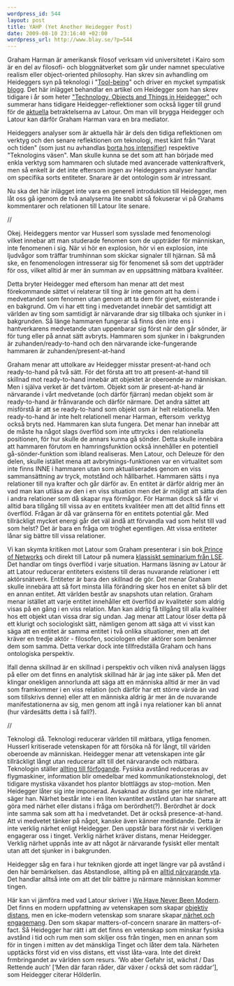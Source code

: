 ```yaml
--- 
wordpress_id: 544
layout: post
title: YAHP (Yet Another Heidegger Post)
date: 2009-08-10 23:16:40 +02:00
wordpress_url: http://www.blay.se/?p=544
---
```

Graham Harman är amerikansk filosof verksam vid universitetet i Kairo som är en del av filosofi- och bloggnätverket som går under namnet speculative realism eller object-oriented philosophy. Han skrev sin avhandling om Heideggers syn på teknologi i "<a href="http://books.google.se/books?id=XvkzX9JnlAwC&amp;dq=tool-being&amp;printsec=frontcover&amp;source=bn&amp;hl=sv&amp;ei=J5CASqbgFdbOjAeSnIHxAQ&amp;sa=X&amp;oi=book_result&amp;ct=result&amp;resnum=4#v=onepage&amp;q=&amp;f=false">Tool-being</a>" och driver en mycket sympatisk <a href="http://doctorzamalek2.wordpress.com/">blogg</a>. Det här inlägget behandlar en artikel om Heidegger som han skrev tidigare i år som heter <a href="http://www.anthem-group.net/2009/05/31/heideggers-ontology-of-technology/">"Technology, Objects and Things in Heidegger"</a> och summerar hans tidigare Heidegger-reflektioner som också ligger till grund för de <a href="http://www.re-press.org/content/view/63/38/">aktuella</a> betraktelserna av Latour. Om man vill brygga Heidegger och Latour kan därför Graham Harman vara en bra mediator.

Heideggers analyser som är aktuella här är dels den tidiga reflektionen om verktyg och den senare reflektionen om teknologi, mest känt från "Varat och tiden" (som just nu avhandlas <a href="http://christopherkullenberg.se/?p=1016">borta hos intensifier</a>) respektive "Teknologins väsen". Man skulle kunna se det som att han började med enkla verktyg som hammaren och slutade med avancerade vattenkraftverk, men så enkelt är det inte eftersom ingen av Heideggers analyser handlar om specifika sorts entiteter. Snarare är det ontologin som är intressant.

Nu ska det här inlägget inte vara en generell introduktion till Heidegger, men låt oss gå igenom de två analyserna lite snabbt så fokuserar vi på Grahams kommentarer och relationen till Latour lite senare.

//

Okej. Heideggers mentor var Husserl som sysslade med fenomenologi vilket innebar att man studerade fenomen som de uppträder för människan, inte fenomenen i sig. När vi hör en explosion, hör vi en explosion, inte ljudvågor som träffar trumhinnan som skickar signaler till hjärnan. Så må ske, en fenomenologen intresserar sig för fenomenet så som det uppträder för oss, vilket alltid är mer än summan av en uppsättning mätbara kvalitéer.

Detta bryter Heidegger med eftersom han menar att det mest förekommande sättet vi relaterar till ting är inte genom att ha dem i medvetandet som fenomen utan genom att ta dem för givet, existerande i en bakgrund. Om vi har ett ting i medvetandet innebär det samtidigt att världen av ting som samtidigt är närvarande drar sig tillbaka och sjunker in i  bakgrunden. Så länge hammaren fungerar så finns den inte ens i hantverkarens medvetande utan uppenbarar sig först när den går sönder, är för tung eller på annat sätt avbryts. Hammaren som sjunker in i bakgrunden är zuhanden/ready-to-hand och den närvarande icke-fungerande hammaren är zuhanden/present-at-hand

Graham menar att uttolkare av Heidegger misstar present-at-hand och ready-to-hand på två sätt. För det första att tro att present-at-hand till skillnad mot ready-to-hand innebär att objektet är oberoende av människan. Men i själva verket är det tvärtom. Objekt som är present-at-hand är närvarande i vårt medvetande (och därför fjärran) medan objekt som är ready-to-hand är frånvarande och därför närmare. Det andra sättet att misförstå är att se ready-to-hand som objekt osm är helt relationella. Men ready-to-hand är inte helt relationell menar Harman, eftersom  verktyg också bryts ned. Hammaren kan sluta fungera. Det menar han innebär att de måste ha något slags överflöd som inte uttrycks i den relationella positionen, för hur skulle de annars kunna gå sönder. Detta skulle innebära att hammaren förutom en hamringsfunktion också innehåller en potentiell gå-sönder-funktion som ibland realiseras. Men Latour, och Deleuze för den delen, skulle istället mena att avbrytnings-funktionen var en virtualitet som inte finns INNE i hammaren utan som aktualiserades genom en viss sammansättning av tryck, motstånd och hållbarhet. Hammaren sätts i nya relationer till nya krafter och går därför av. En entitet är därför aldrig mer än vad man kan utläsa av den i en viss situation men det är möjligt att sätta den i andra relationer som då skapar nya förmågor. För Harman dock så får vi alltid bara tillgång till vissa av en entitets kvalitéer men att det alltid finns ett överflöd. Frågan är då var gränserna för en entitets potential går. Med tillräckligt mycket energi går det väl ändå att förvandla vad som helst till vad som helst? Det är bara en fråga om tröghet egentligen. Att vissa entiteter lånar sig bättre till vissa relationer.

Vi kan skymta kritiken mot Latour som Graham presenterar i sin bok<a href="http://www.re-press.org/content/view/63/38/"> Prince of Networks</a> och direkt till Latour på numera <a href="http://www.lse.ac.uk/collections/informationSystems/newsAndEvents/2008events/HarmanLatour.htm">klassiskt seminarium från LSE</a>. Det handlar om tings överflöd i varje situation. Harmans läsning av Latour är att Latour reducerar entiteters existens till deras nuvarande relationer i ett aktörsnätverk. Entiteter är bara den skillnad de gör. Det menar Graham skulle innebära att så fort minsta lilla förändring sker hos en enitet så blir det en annan entitet. Att världen består av snapshots utan relation. Graham menar istället att varje entitet innehåller ett överflöd av kvalitetér som aldrig visas på en gång i en viss relation. Man kan aldrig få tillgång till alla kvalitéer hos ett objekt utan vissa drar sig undan. Jag menar att Latour löser detta på ett klurigt och sociologiskt sätt, nämligen genom att säga att vi visst kan säga att en entitet är samma entitet i två onlika situationer, men att det kräver en tredje aktör - filosofen, sociologen eller aktörer som benämner dem som samma. Detta verkar dock inte tillfredställa Graham och hans ontologiska perspektiv.

Ifall denna skillnad är en skillnad i perspektiv och vilken nivå analysen läggs på eller om det finns en analytisk skillnad här är jag inte säker på. Men det klingar onekligen annorlunda att säga att en människa alltid är mer än vad som framkommer i en viss relation (och därför har ett större värde än vad som tillskrivs denne) eller att en människa aldrig är mer än de nuvarande manifestationerna av sig, men genom att ingå i nya relationer kan bli annat (hur värdesätts detta i så fall?).

//

Teknologi då. Teknologi reducerar världen till mätbara, ytliga fenomen. Husserl kritiserade vetenskapen för att försöka nå för långt, till världen oberoende av människan. Heidegger menar att vetenskapen inte går tillräckligt långt utan reducerar allt till det närvarande och mätbara. Teknologin ställer <a href="http://www.blay.se/2009/03/15/307/">allting till förfogande</a>. Fysiska avstånd reduceras av flygmaskiner, information blir omedelbar med kommunikationsteknologi, det tidigare mystiska växandet hos plantor blottläggs av stop-motion. Men Heidegger låter sig inte imponerad. Avsaknad av distans ger inte närhet, säger han. Närhet består inte i en liten kvantitet avstånd utan har snarare att göra med närhet eller distans i fråga om berördhet(?). Berördhet är dock inte samma sak som att ha i medvetandet. Det är också presence-at-hand. Att vi medvetet tänker på något, kanske även känner medlidande. Detta är inte verklig närhet enligt Heidegger. Den uppstår bara först när vi verkligen engagerar oss i tinget. Verklig närhet kräver distans, menar Heidegger. Verklig närhet uppnås inte av att något är närvarande fysiskt eller mentalt utan att det sjunker in i bakgrunden.

Heidegger såg en fara i hur tekniken gjorde att inget längre var på avstånd i den här bemärkelsen. das Abstandlose, allting på en <a href="http://www.blay.se/2009/01/30/transmediale-shuffle-terror/">alltid närvarande yta</a>. Det handlar alltså inte om att det blir bättre ju närmare människan kommer tingen.

Här kan vi jämföra med vad Latour skriver i <a href="http://a.aaaarg.org/text/3435/we-have-never-been-modern">We Have Never Been Modern</a>. Det finns en modern uppfattning av vetenskapen som skapar <a href="http://www.blay.se/2009/08/09/om-kritik-mot-web-20/">objektiv distans</a>, men en icke-modern vetenskap som snarare skapar<a href="http://www.isk-gbg.org/99our68/?p=334"> närhet och engagemang</a>. Den som skapar matters-of-concern snarare än matters-of-fact. Så Heidegger har rätt i att det finns en vetenskap som minskar fysiska avstånd i tid och rum men som skiljer oss från tingen, men en annan som för in tingen i mitten av det mänskliga Tinget och låter dem tala. Närheten upptäcks först vid en viss distans, ett visst låta-vara. Inte det direkt frmbringandet av världen som resurs. ‘Wo aber Gefahr ist, wächst / Das Rettende auch’ [‘Men där faran råder, där växer / också det som räddar’], som Heidegger citerar Hölderlin.
